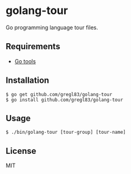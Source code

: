 # golang-tour

Go programming language tour files.

## Requirements

- [Go tools](https://golang.org/doc/install)

## Installation

    $ go get github.com/gregl83/golang-tour
    $ go install github.com/gregl83/golang-tour

## Usage

    $ ./bin/golang-tour [tour-group] [tour-name]

## License

MIT